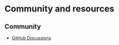# Community and resources

## Community

- [GitHub Discussions](https://github.com/nerestjs/nerest/discussions)
